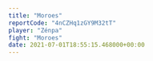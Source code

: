 ```yaml
---
title: "Moroes"
reportCode: "4nCZHq1zGY9M32tT"
player: "Zénpa"
fight: "Moroes"
date: 2021-07-01T18:55:15.468000+00:00
---
```

